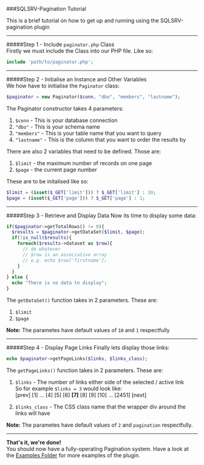 ###SQLSRV-Pagination Tutorial  
  
This is a brief tutorial on how to get up and running using the SQLSRV-pagination plugin  
***********

#####Step 1 - Include `paginator.php` Class  
Firstly we must include the Class into our PHP file. Like so:
```php
include 'path/to/paginator.php';
```
***********

#####Step 2 - Initialise an Instance and Other Variables  
We how have to initialise the `Paginator` class:
```php
$paginator = new Paginator($conn, "dbo", "members", "lastname");
```
The Paginator constructor takes 4 parameters:  

1. `$conn` - This is your database connection
2. `"dbo"` - This is your schema name
3. `"members"` - This is your table name that you want to query
4. `"lastname"` - This is the column that you want to order the results by

There are also 2 variables that need to be defined. Those are: 

1. `$limit` - the maximum number of records on one page
2. `$page` - the current page number

These are to be initalised like so:

```php
$limit = (isset($_GET['limit'])) ? $_GET['limit'] : 10;
$page = (isset($_GET['page'])) ? $_GET['page'] : 1;
```
***********

#####Step 3 - Retrieve and Display Data
Now its time to display some data:

```php
if($paginator->getTotalRows() != 0){
  $results = $paginator->getDataSet($limit, $page);
  if(!is_null($results){
    foreach($results->dataset as $row){
      // do whatever
      // $row is an associative array
      // e.g. echo $row['firstname'];
    }
  }
} else {
  echo "There is no data to display";
}
```

The `getDataSet()` function takes in 2 parameters. These are:  

1. `$limit`
2. `$page`

**Note:** The parametes have default values of `10` and `1` respectfully
***********
#####Step 4 - Display Page Links
Finally lets display those links:
```php
echo $paginator->getPageLinks($links, $links_class);
```

The `getPageLinks()` function takes in 2 parameters. These are:

1. `$links` - The number of links either side of the selected / active link  
  So for example `$links = 3` would look like:  
    [prev] [1] ... [4] [5] [6] **[7]** [8] [9] [10] ... [2451] [next]  
      
2. `$links_class` - The CSS class name that the wrapper div around the links will have

**Note:** The parametes have default values of `2` and `pagination` respectfully.


***********

**That's it, we're done!**  
You should now have a fully-operating Pagination system. Have a look at the [Examples Folder](https://github.com/ImClarky/SQLSRV-Pagination/tree/readme-edits/Examples) for more examples of the plugin.
